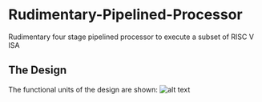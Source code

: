 # Rudimentary-Pipelined-Processor
Rudimentary four stage pipelined processor to execute a subset of RISC V ISA

## The Design

The functional units of the design are shown:
![alt text](https://github.com/PratikSangh/Rudimentary-Pipelined-Processor/blob/master/RTL%20Diagrams%20and%20Functional%20Overview/Overview.png)
